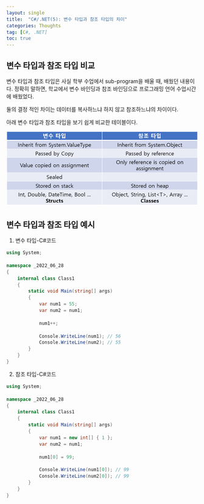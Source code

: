 ```yaml
---
layout: single
title:  "C#/.NET(5): 변수 타입과 참조 타입의 차이"
categories: Thoughts
tag: [C#, .NET]
toc: true 
---
```


## 변수 타입과 참조 타입 비교

변수 타입과 참조 타입은 사실 학부 수업에서 sub-program을 배울 때, 배웠던 내용이다. 정확히 말하면, 학교에서 변수 바인딩과 참조 바인딩으로 프로그래밍 언어 수업시간에 배웠었다.

둘의 결정 적인 차이는 데이터를 복사하느냐 하지 않고 참조하느냐의 차이이다.

아래 변수 타입과 참조 타입을 보기 쉽게 비교한 테이블이다.



![image-20220629204305184](/assets/img/image-20220629204305184.png)




## 변수 타입과 참조 타입 예시

1. 변수 타입-C#코드

```c#
using System;

namespace _2022_06_28
{
	internal class Class1
	{
		static void Main(string[] args)
		{
			var num1 = 55;
			var num2 = num1;

			num1++;

			Console.WriteLine(num1); // 56
			Console.WriteLine(num2); // 55
		}
	}
}

```





2. 참조 타입-C#코드

```c#
using System;

namespace _2022_06_28
{
	internal class Class1
	{
		static void Main(string[] args)
		{
			var num1 = new int[] { 1 };
			var num2 = num1;

			num1[0] = 99;

			Console.WriteLine(num1[0]); // 99
			Console.WriteLine(num2[0]); // 99
		}
	}
}
```

